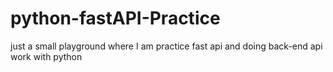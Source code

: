 # python-fastAPI-Practice
just a small playground where I am practice fast api and doing back-end api work with python
